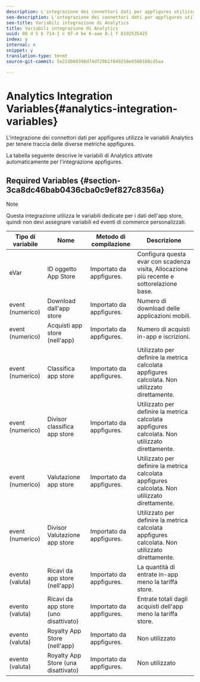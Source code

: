 ```yaml
---
description: L'integrazione dei connettori dati per appfigures utilizza le variabili Analytics per tenere traccia delle diverse metriche appfigures.
seo-description: L'integrazione dei connettori dati per appfigures utilizza le variabili Analytics per tenere traccia delle diverse metriche appfigures.
seo-title: Variabili integrazione di Analytics
title: Variabili integrazione di Analytics
uuid: 08 d 5 b 714-1 c 97-4 be 6-aae 8-1 f 8192535425
index: y
internal: n
snippet: y
translation-type: tm+mt
source-git-commit: 5e22d080398d74df29b1f849258e6500168cd5aa

---
```



# Analytics Integration Variables{#analytics-integration-variables}

L'integrazione dei connettori dati per appfigures utilizza le variabili Analytics per tenere traccia delle diverse metriche appfigures.

La tabella seguente descrive le variabili di Analytics attivate automaticamente per l'integrazione appfigures.

## Required Variables {#section-3ca8dc46bab0436cba0c9ef827c8356a}

>[!NOTE]
>
>Questa integrazione utilizza le variabili dedicate per i dati dell'app store, quindi non devi assegnare variabili ed eventi di commerce personalizzati.

| Tipo di variabile | Nome | Metodo di compilazione | Descrizione |
|---|---|---|---|
| eVar | ID oggetto App Store | Importato da appfigures. | Configura questa evar con scadenza visita, Allocazione più recente e sottorelazione base. |
| event (numerico) | Download dall'app store | Importato da appfigures. | Numero di download delle applicazioni mobili. |
| event (numerico) | Acquisti app store (nell'app) | Importato da appfigures. | Numero di acquisti in-app e iscrizioni. |
| event (numerico) | Classifica app store | Importato da appfigures. | Utilizzato per definire la metrica calcolata appfigures calcolata. Non utilizzato direttamente. |
| event (numerico) | Divisor classifica app store | Importato da appfigures. | Utilizzato per definire la metrica calcolata appfigures calcolata. Non utilizzato direttamente. |
| event (numerico) | Valutazione app store | Importato da appfigures. | Utilizzato per definire la metrica calcolata appfigures calcolata. Non utilizzato direttamente. |
| event (numerico) | Divisor Valutazione app store | Importato da appfigures. | Utilizzato per definire la metrica calcolata appfigures calcolata. Non utilizzato direttamente. |
| evento (valuta) | Ricavi da app store (nell'app) | Importato da appfigures. | La quantità di entrate in-app meno la tariffa store. |
| evento (valuta) | Ricavi da app store (uno disattivato) | Importato da appfigures. | Entrate totali dagli acquisti dell'app meno la tariffa store. |
| evento (valuta) | Royalty App Store (nell'app) | Importato da appfigures. | Non utilizzato |
| evento (valuta) | Royalty App Store (una disattivato) | Importato da appfigures. | Non utilizzato |

